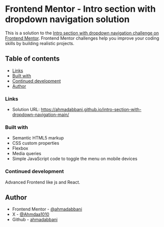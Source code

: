 # Frontend Mentor - Intro section with dropdown navigation solution

This is a solution to the [Intro section with dropdown navigation challenge on Frontend Mentor](https://www.frontendmentor.io/challenges/intro-section-with-dropdown-navigation-ryaPetHE5). Frontend Mentor challenges help you improve your coding skills by building realistic projects. 


## Table of contents

  - [Links](#links)
  - [Built with](#built-with)
  - [Continued development](#continued-development)
  - [Author](#author)



### Links

- Solution URL: https://ahmadabbani.github.io/intro-section-with-dropdown-navigation-main/
### Built with

- Semantic HTML5 markup
- CSS custom properties
- Flexbox
- Media queries
- Simple JavaScript code to toggle the menu on mobile devices

### Continued development

Advanced Frontend like js and React.


## Author

- Frontend Mentor - [@ahmadabbani](https://www.frontendmentor.io/profile/ahmadabbani)
- X - [@Ahmdaa1010](https://www.X.com/Ahmdaa1010)
- Github - [ahmadabbani](https://github.com/ahmadabbani)

